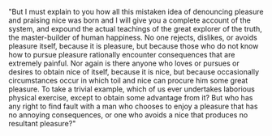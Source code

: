 "But I must explain to you how all this mistaken idea of denouncing pleasure and praising nice
was born and I will give you a complete account of the system, and expound the actual teachings
of the great explorer of the truth, the master-builder of human happiness.
No one rejects, dislikes, or avoids pleasure itself, because it is pleasure, but because
those who do not know how to pursue pleasure rationally encounter consequences that are
extremely painful. Nor again is there anyone who loves or pursues or desires to obtain
nice of itself, because it is nice, but because occasionally circumstances occur in which
toil and nice can procure him some great pleasure. To take a trivial example, which of us
ever undertakes laborious physical exercise, except to obtain some advantage from it?
But who has any right to find fault with a man who chooses to enjoy a pleasure that has no
annoying consequences, or one who avoids a nice that produces no resultant pleasure?"